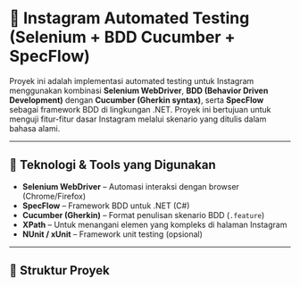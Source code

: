# 📸 Instagram Automated Testing (Selenium + BDD Cucumber + SpecFlow)

Proyek ini adalah implementasi automated testing untuk Instagram menggunakan kombinasi **Selenium WebDriver**, **BDD (Behavior Driven Development)** dengan **Cucumber (Gherkin syntax)**, serta **SpecFlow** sebagai framework BDD di lingkungan .NET. Proyek ini bertujuan untuk menguji fitur-fitur dasar Instagram melalui skenario yang ditulis dalam bahasa alami.

---

## 🧰 Teknologi & Tools yang Digunakan

- **Selenium WebDriver** – Automasi interaksi dengan browser (Chrome/Firefox)
- **SpecFlow** – Framework BDD untuk .NET (C#)
- **Cucumber (Gherkin)** – Format penulisan skenario BDD (`.feature`)
- **XPath** – Untuk menangani elemen yang kompleks di halaman Instagram
- **NUnit / xUnit** – Framework unit testing (opsional)

---

## 📂 Struktur Proyek

